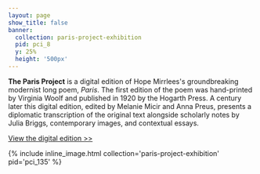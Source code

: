 ```yaml
---
layout: page
show_title: false
banner:
  collection: paris-project-exhibition
  pid: pci_8
  y: 25%
  height: '500px'
---
```


__The Paris Project__ is a digital edition of Hope Mirrlees's groundbreaking modernist long poem, *Paris*. The first edition of the poem was hand-printed by Virginia Woolf and published in 1920 by the Hogarth Press. A century later this digital edition, edited by Melanie Micir and Anna Preus, presents a diplomatic transcription of the original text alongside scholarly notes by Julia Briggs, contemporary images, and contextual essays.

[View the digital edition >>](https://apreus.github.io/paris-project/content/paris_current.xml)

{% include inline_image.html collection='paris-project-exhibition' pid='pci_135' %}